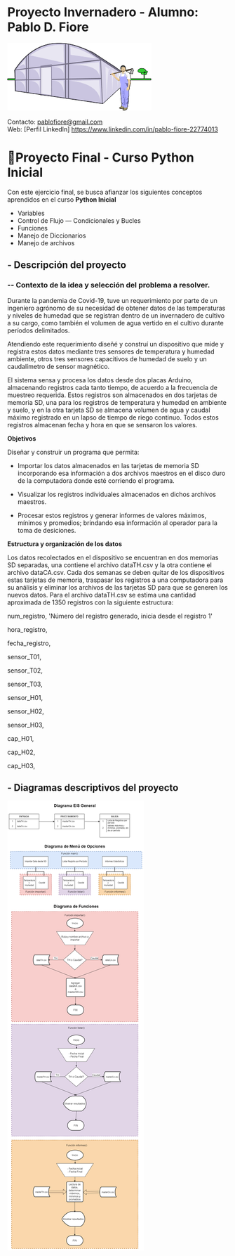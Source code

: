 # Proyecto Invernadero -  Alumno: Pablo D. Fiore

![Img Invernadero](img/inverna.png)

Contacto: pablofiore@gmail.com\
Web: [Perfil LinkedIn] https://www.linkedin.com/in/pablo-fiore-22774013

# 🍅Proyecto Final - Curso Python Inicial

Con este ejercicio final, se busca afianzar los siguientes conceptos aprendidos en el curso **Python Inicial**
- Variables
- Control de Flujo — Condicionales y Bucles
- Funciones
- Manejo de Diccionarios
- Manejo de archivos

## - Descripción del proyecto
### -- Contexto de la idea y selección del problema a resolver.
  Durante la pandemia de Covid-19, tuve un requerimiento por parte de un ingeniero agrónomo de su necesidad de obtener datos de las temperaturas y niveles de humedad
  que se registran dentro de un invernadero de cultivo a su cargo, como también el volumen de agua vertido en el cultivo durante períodos delimitados.
  
  Atendiendo este requerimiento diseñé y construí un dispositivo que mide y registra estos datos mediante tres sensores de temperatura y humedad ambiente, otros tres
  sensores capacitivos de humedad de suelo y un caudalímetro de sensor magnético.
  
  El sistema sensa y procesa los datos desde dos placas Arduino, almacenando registros cada tanto tiempo, de acuerdo a la frecuencia de muestreo requerida. 
  Estos registros son almacenados en dos tarjetas de memoria SD, una para los registros de temperatura y humedad en ambiente y suelo, y en la otra tarjeta SD se 
  almacena volumen de agua y caudal máximo registrado en un lapso de tiempo de riego continuo. Todos estos registros almacenan fecha y hora en que se sensaron los
  valores.
  
**Objetivos**

  Diseñar y construir un programa que permita:

- Importar los datos almacenados en las tarjetas de memoria SD incorporando esa información a dos archivos maestros en el disco duro de la computadora donde esté
  corriendo el programa.

- Visualizar los registros individuales almacenados en dichos archivos maestros.

- Procesar estos registros y generar informes de valores máximos, mínimos y promedios; brindando esa información al operador para la toma de desiciones.

**Estructura y organización de los datos**

Los datos recolectados en el dispositivo se encuentran en dos memorias SD separadas, una contiene el archivo dataTH.csv y la otra contiene el archivo dataCA.csv.
Cada dos semanas se deben quitar de los dispositivos estas tarjetas de memoria, traspasar los registros a una computadora para su análisis y eliminar los archivos de las tarjetas SD para que se generen los nuevos datos. 
Para el archivo dataTH.csv se estima una cantidad aproximada de 1350 registros con la siguiente estructura:

num_registro, 'Número del registro generado, inicia desde el registro 1'

hora_registro, 

fecha_registro, 

sensor_T01, 

sensor_T02, 

sensor_T03, 

sensor_H01, 

sensor_H02, 

sensor_H03, 

cap_H01, 

cap_H02, 

cap_H03,





## - Diagramas descriptivos del proyecto

![Img Diagrama](img/diag02.png)
